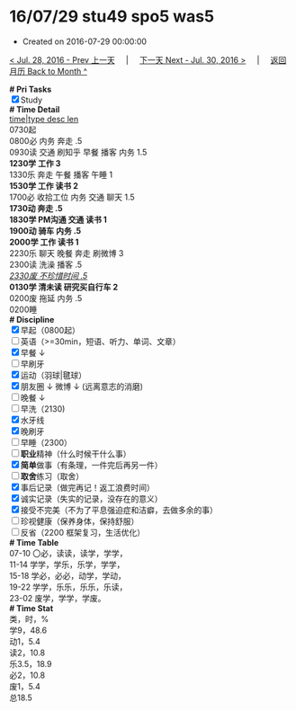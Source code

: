 # 16/07/29 stu49 spo5 was5

- Created on 2016-07-29 00:00:00

[< Jul. 28, 2016 - Prev 上一天](_archived/lifelogs/2016/07/d28.md) &nbsp; &nbsp; | &nbsp; &nbsp; [下一天 Next - Jul. 30, 2016 >](_archived/lifelogs/2016/07/d30.md) &nbsp; &nbsp; |  &nbsp; &nbsp; [返回月历 Back to Month ^](_archived/lifelogs/2016/07/index.md)
<br/><div><b># Pri Tasks</b></div><div><input checked="true" type="checkbox"/>Study</div><div><b># Time Detail</b></div><div><u>time|type desc len</u></div><div>0730起</div><div>0800必 内务 奔走 .5</div><div>0930读 交通 刷知乎 早餐 播客 内务 1.5</div><div><b>1230学 工作 3</b></div><div>1330乐 奔走 午餐 播客 午睡 1</div><div><b>1530学 工作 读书 2</b></div><div>1700必 收拾工位 内务 交通 聊天 1.5</div><div><b>1730动 奔走 .5</b></div><div><b>1830学 PM沟通 交通 读书 1</b></div><div><b>1900动 骑车 内务 .5</b></div><div><b>2000学 工作 读书 1</b></div><div>2230乐 聊天 晚餐 奔走 刷微博 3</div><div>2300读 洗澡 播客 .5</div><div><u><i>2330废 不珍惜时间 .5</i></u></div><div><b>0130学 清未读 研究买自行车 2</b></div><div>0200废 拖延 内务 .5</div><div>0200睡</div><div><b># Discipline</b></div><div><input checked="true" type="checkbox"/>早起（0800起）</div><div><input type="checkbox"/>英语（&gt;=30min，短语、听力、单词、文章）</div><div><input checked="true" type="checkbox"/>早餐 ↓</div><div><input type="checkbox"/>早刷牙</div><div><input checked="true" type="checkbox"/>运动（羽球|毽球）</div><div><input checked="true" type="checkbox"/>朋友圈 ↓ 微博 ↓ (远离意志的消磨)</div><div><input type="checkbox"/>晚餐 ↓</div><div><input type="checkbox"/>早洗（2130)</div><div><input checked="true" type="checkbox"/>水牙线</div><div><input checked="true" type="checkbox"/>晚刷牙</div><div><input type="checkbox"/>早睡（2300）</div><div><input type="checkbox"/><b>职业</b>精神（什么时候干什么事）</div><div><input checked="true" type="checkbox"/><b>简单</b>做事（有条理，一件完后再另一件）</div><div><input type="checkbox"/><b>取舍</b>练习（取舍）</div><div><input checked="true" type="checkbox"/>事后记录（做完再记！返工浪费时间）</div><div><input checked="true" type="checkbox"/>诚实记录（失实的记录，没存在的意义）</div><div><input checked="true" type="checkbox"/>接受不完美（不为了平息强迫症和洁癖，去做多余的事）</div><div><input type="checkbox"/>珍视健康（保养身体，保持舒服）</div><div><input type="checkbox"/>反省（2200 框架复习，生活优化）</div><div><b># Time Table</b></div><div>07-10 〇必，读读，读学，学学，</div><div>11-14 学学，学乐，乐学，学学，</div><div>15-18 学必，必必，动学，学动，</div><div>19-22 学学，乐乐，乐乐，乐读，</div><div>23-02 废学，学学，学废。</div><div><b># Time Stat</b></div><div>类，时，%</div><div>学9，48.6</div><div>动1，5.4</div><div>读2，10.8</div><div>乐3.5，18.9</div><div>必2，10.8</div><div>废1，5.4</div><div>总18.5</div>
